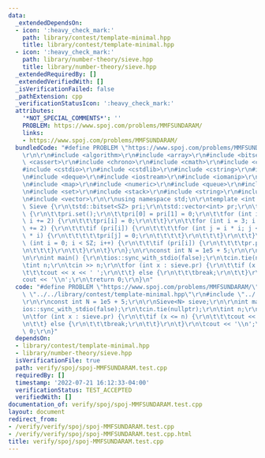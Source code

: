 ```yaml
---
data:
  _extendedDependsOn:
  - icon: ':heavy_check_mark:'
    path: library/contest/template-minimal.hpp
    title: library/contest/template-minimal.hpp
  - icon: ':heavy_check_mark:'
    path: library/number-theory/sieve.hpp
    title: library/number-theory/sieve.hpp
  _extendedRequiredBy: []
  _extendedVerifiedWith: []
  _isVerificationFailed: false
  _pathExtension: cpp
  _verificationStatusIcon: ':heavy_check_mark:'
  attributes:
    '*NOT_SPECIAL_COMMENTS*': ''
    PROBLEM: https://www.spoj.com/problems/MMFSUNDARAM/
    links:
    - https://www.spoj.com/problems/MMFSUNDARAM/
  bundledCode: "#define PROBLEM \"https://www.spoj.com/problems/MMFSUNDARAM/\"\r\n\
    \r\n\r\n#include <algorithm>\r\n#include <array>\r\n#include <bitset>\r\n#include\
    \ <cassert>\r\n#include <chrono>\r\n#include <cmath>\r\n#include <complex>\r\n\
    #include <cstdio>\r\n#include <cstdlib>\r\n#include <cstring>\r\n#include <ctime>\r\
    \n#include <deque>\r\n#include <iostream>\r\n#include <iomanip>\r\n#include <list>\r\
    \n#include <map>\r\n#include <numeric>\r\n#include <queue>\r\n#include <random>\r\
    \n#include <set>\r\n#include <stack>\r\n#include <string>\r\n#include <unordered_map>\r\
    \n#include <vector>\r\n\r\nusing namespace std;\n\r\ntemplate <int SZ> struct\
    \ Sieve {\r\n\tstd::bitset<SZ> pri;\r\n\tstd::vector<int> pr;\r\n\t\r\n\tSieve()\
    \ {\r\n\t\tpri.set();\r\n\t\tpri[0] = pri[1] = 0;\r\n\t\tfor (int i = 4; i < SZ;\
    \ i += 2) {\r\n\t\t\tpri[i] = 0;\r\n\t\t}\r\n\t\tfor (int i = 3; i * i < SZ; i\
    \ += 2) {\r\n\t\t\tif (pri[i]) {\r\n\t\t\t\tfor (int j = i * i; j < SZ; j += 2\
    \ * i) {\r\n\t\t\t\t\tpri[j] = 0;\r\n\t\t\t\t}\r\n\t\t\t}\r\n\t\t}\r\n\t\tfor\
    \ (int i = 0; i < SZ; i++) {\r\n\t\t\tif (pri[i]) {\r\n\t\t\t\tpr.push_back(i);\r\
    \n\t\t\t}\r\n\t\t}\r\n\t}\r\n};\n\r\nconst int N = 1e5 + 5;\r\n\r\nSieve<N> sieve;\r\
    \n\r\nint main() {\r\n\tios::sync_with_stdio(false);\r\n\tcin.tie(nullptr);\r\n\
    \tint n;\r\n\tcin >> n;\r\n\tfor (int x : sieve.pr) {\r\n\t\tif (x <= n) {\r\n\
    \t\t\tcout << x << ' ';\r\n\t\t} else {\r\n\t\t\tbreak;\r\n\t\t}\r\n\t}\r\n\t\
    cout << '\\n';\r\n\treturn 0;\r\n}\n"
  code: "#define PROBLEM \"https://www.spoj.com/problems/MMFSUNDARAM/\"\r\n\r\n#include\
    \ \"../../library/contest/template-minimal.hpp\"\r\n#include \"../../library/number-theory/sieve.hpp\"\
    \r\n\r\nconst int N = 1e5 + 5;\r\n\r\nSieve<N> sieve;\r\n\r\nint main() {\r\n\t\
    ios::sync_with_stdio(false);\r\n\tcin.tie(nullptr);\r\n\tint n;\r\n\tcin >> n;\r\
    \n\tfor (int x : sieve.pr) {\r\n\t\tif (x <= n) {\r\n\t\t\tcout << x << ' ';\r\
    \n\t\t} else {\r\n\t\t\tbreak;\r\n\t\t}\r\n\t}\r\n\tcout << '\\n';\r\n\treturn\
    \ 0;\r\n}"
  dependsOn:
  - library/contest/template-minimal.hpp
  - library/number-theory/sieve.hpp
  isVerificationFile: true
  path: verify/spoj/spoj-MMFSUNDARAM.test.cpp
  requiredBy: []
  timestamp: '2022-07-21 16:12:33-04:00'
  verificationStatus: TEST_ACCEPTED
  verifiedWith: []
documentation_of: verify/spoj/spoj-MMFSUNDARAM.test.cpp
layout: document
redirect_from:
- /verify/verify/spoj/spoj-MMFSUNDARAM.test.cpp
- /verify/verify/spoj/spoj-MMFSUNDARAM.test.cpp.html
title: verify/spoj/spoj-MMFSUNDARAM.test.cpp
---
```

